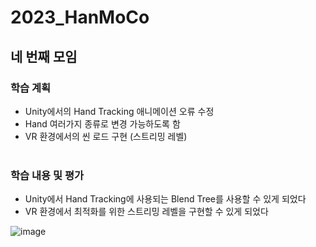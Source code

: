 # 2023_HanMoCo
## 네 번째 모임
### 학습 계획
- Unity에서의 Hand Tracking 애니메이션 오류 수정
- Hand 여러가지 종류로 변경 가능하도록 함
- VR 환경에서의 씬 로드 구현 (스트리밍 레벨)
<br></br>
### 학습 내용 및 평가
- Unity에서 Hand Tracking에 사용되는 Blend Tree를 사용할 수 있게 되었다
- VR 환경에서 최적화를 위한 스트리밍 레벨을 구현할 수 있게 되었다

![image](https://user-images.githubusercontent.com/75158889/231706642-2d3b57e1-ba0f-450a-8f46-6febaafb671a.png)
